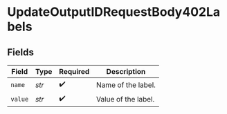 # UpdateOutputIDRequestBody402Labels


## Fields

| Field               | Type                | Required            | Description         |
| ------------------- | ------------------- | ------------------- | ------------------- |
| `name`              | *str*               | :heavy_check_mark:  | Name of the label.  |
| `value`             | *str*               | :heavy_check_mark:  | Value of the label. |